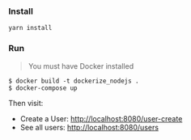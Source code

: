 ### Install
`yarn install`

### Run
> You must have Docker installed

```console
$ docker build -t dockerize_nodejs .
$ docker-compose up
```
Then visit:
- Create a User:  [http://localhost:8080/user-create](http://localhost:8080/user-create)
- See all users: [http://localhost:8080/users](http://localhost:8080/users)

